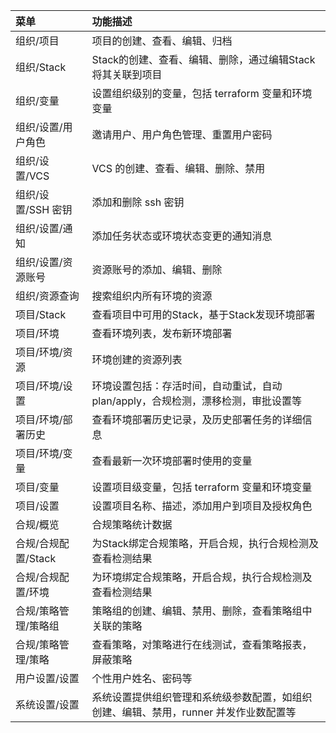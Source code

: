 | 菜单               | 功能描述                                                         |
| :----------------- | :----------------------------------------------------------- |
| 组织/项目 | 项目的创建、查看、编辑、归档 |
| 组织/Stack| Stack的创建、查看、编辑、删除，通过编辑Stack将其关联到项目 |
| 组织/变量| 设置组织级别的变量，包括 terraform 变量和环境变量 |
| 组织/设置/用户角色| 邀请用户、用户角色管理、重置用户密码 |
| 组织/设置/VCS| VCS 的创建、查看、编辑、删除、禁用 |
| 组织/设置/SSH 密钥| 添加和删除 ssh 密钥  |
| 组织/设置/通知| 添加任务状态或环境状态变更的通知消息 |
| 组织/设置/资源账号| 资源账号的添加、编辑、删除 |
| 组织/资源查询 | 搜索组织内所有环境的资源 |
| 项目/Stack| 查看项目中可用的Stack，基于Stack发现环境部署 |
| 项目/环境| 查看环境列表，发布新环境部署 |
| 项目/环境/资源 | 环境创建的资源列表 |
| 项目/环境/设置| 环境设置包括：存活时间，自动重试，自动 plan/apply，合规检测，漂移检测，审批设置等 |
| 项目/环境/部署历史| 查看环境部署历史记录，及历史部署任务的详细信息 |
| 项目/环境/变量| 查看最新一次环境部署时使用的变量 |
| 项目/变量| 设置项目级变量，包括 terraform 变量和环境变量 |
| 项目/设置| 设置项目名称、描述，添加用户到项目及授权角色 |
| 合规/概览| 合规策略统计数据 |
| 合规/合规配置/Stack|为Stack绑定合规策略，开启合规，执行合规检测及查看检测结果 |
| 合规/合规配置/环境| 为环境绑定合规策略，开启合规，执行合规检测及查看检测结果 | 
| 合规/策略管理/策略组| 策略组的创建、编辑、禁用、删除，查看策略组中关联的策略 |
| 合规/策略管理/策略| 查看策略，对策略进行在线测试，查看策略报表，屏蔽策略 |
| 用户设置/设置| 个性用户姓名、密码等 |
| 系统设置/设置 | 系统设置提供组织管理和系统级参数配置，如组织创建、编辑、禁用，runner 并发作业数配置等 |

